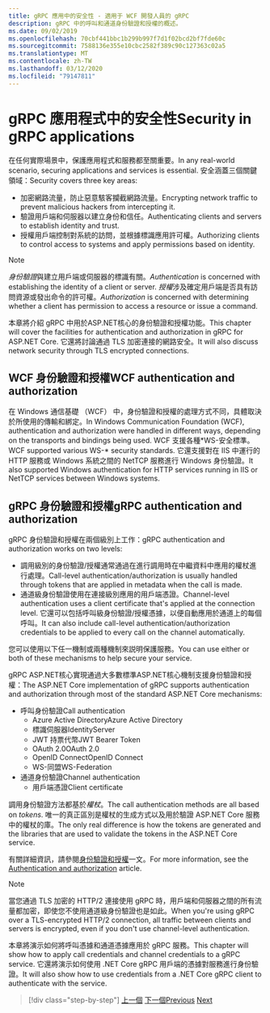 ```yaml
---
title: gRPC 應用中的安全性 - 適用于 WCF 開發人員的 gRPC
description: gRPC 中的呼叫和通道身份驗證和授權的概述。
ms.date: 09/02/2019
ms.openlocfilehash: 70cbf441bbc1b299b997f7d1f02bcd2bf7fde60c
ms.sourcegitcommit: 7588136e355e10cbc2582f389c90c127363c02a5
ms.translationtype: MT
ms.contentlocale: zh-TW
ms.lasthandoff: 03/12/2020
ms.locfileid: "79147811"
---
```

# <a name="security-in-grpc-applications"></a><span data-ttu-id="4d50c-103">gRPC 應用程式中的安全性</span><span class="sxs-lookup"><span data-stu-id="4d50c-103">Security in gRPC applications</span></span>

<span data-ttu-id="4d50c-104">在任何實際場景中，保護應用程式和服務都至關重要。</span><span class="sxs-lookup"><span data-stu-id="4d50c-104">In any real-world scenario, securing applications and services is essential.</span></span> <span data-ttu-id="4d50c-105">安全涵蓋三個關鍵領域：</span><span class="sxs-lookup"><span data-stu-id="4d50c-105">Security covers three key areas:</span></span>

* <span data-ttu-id="4d50c-106">加密網路流量，防止惡意駭客攔截網路流量。</span><span class="sxs-lookup"><span data-stu-id="4d50c-106">Encrypting network traffic to prevent malicious hackers from intercepting it.</span></span>
* <span data-ttu-id="4d50c-107">驗證用戶端和伺服器以建立身份和信任。</span><span class="sxs-lookup"><span data-stu-id="4d50c-107">Authenticating clients and servers to establish identity and trust.</span></span>
* <span data-ttu-id="4d50c-108">授權用戶端控制對系統的訪問，並根據標識應用許可權。</span><span class="sxs-lookup"><span data-stu-id="4d50c-108">Authorizing clients to control access to systems and apply permissions based on identity.</span></span>

> [!NOTE]
> <span data-ttu-id="4d50c-109">*身份驗證*與建立用戶端或伺服器的標識有關。</span><span class="sxs-lookup"><span data-stu-id="4d50c-109">*Authentication* is concerned with establishing the identity of a client or server.</span></span> <span data-ttu-id="4d50c-110">*授權*涉及確定用戶端是否具有訪問資源或發出命令的許可權。</span><span class="sxs-lookup"><span data-stu-id="4d50c-110">*Authorization* is concerned with determining whether a client has permission to access a resource or issue a command.</span></span>

<span data-ttu-id="4d50c-111">本章將介紹 gRPC 中用於ASP.NET核心的身份驗證和授權功能。</span><span class="sxs-lookup"><span data-stu-id="4d50c-111">This chapter will cover the facilities for authentication and authorization in gRPC for ASP.NET Core.</span></span> <span data-ttu-id="4d50c-112">它還將討論通過 TLS 加密連接的網路安全。</span><span class="sxs-lookup"><span data-stu-id="4d50c-112">It will also discuss network security through TLS encrypted connections.</span></span>

## <a name="wcf-authentication-and-authorization"></a><span data-ttu-id="4d50c-113">WCF 身份驗證和授權</span><span class="sxs-lookup"><span data-stu-id="4d50c-113">WCF authentication and authorization</span></span>

<span data-ttu-id="4d50c-114">在 Windows 通信基礎 （WCF） 中，身份驗證和授權的處理方式不同，具體取決於所使用的傳輸和綁定。</span><span class="sxs-lookup"><span data-stu-id="4d50c-114">In Windows Communication Foundation (WCF), authentication and authorization were handled in different ways, depending on the transports and bindings being used.</span></span> <span data-ttu-id="4d50c-115">WCF 支援各種\*WS-安全標準。</span><span class="sxs-lookup"><span data-stu-id="4d50c-115">WCF supported various WS-\* security standards.</span></span> <span data-ttu-id="4d50c-116">它還支援對在 IIS 中運行的 HTTP 服務或 Windows 系統之間的 NetTCP 服務進行 Windows 身份驗證。</span><span class="sxs-lookup"><span data-stu-id="4d50c-116">It also supported Windows authentication for HTTP services running in IIS or NetTCP services between Windows systems.</span></span>

## <a name="grpc-authentication-and-authorization"></a><span data-ttu-id="4d50c-117">gRPC 身份驗證和授權</span><span class="sxs-lookup"><span data-stu-id="4d50c-117">gRPC authentication and authorization</span></span>

<span data-ttu-id="4d50c-118">gRPC 身份驗證和授權在兩個級別上工作：</span><span class="sxs-lookup"><span data-stu-id="4d50c-118">gRPC authentication and authorization works on two levels:</span></span>

* <span data-ttu-id="4d50c-119">調用級別的身份驗證/授權通常通過在進行調用時在中繼資料中應用的權杖進行處理。</span><span class="sxs-lookup"><span data-stu-id="4d50c-119">Call-level authentication/authorization is usually handled through tokens that are applied in metadata when the call is made.</span></span>
* <span data-ttu-id="4d50c-120">通道級身份驗證使用在連接級別應用的用戶端憑證。</span><span class="sxs-lookup"><span data-stu-id="4d50c-120">Channel-level authentication uses a client certificate that's applied at the connection level.</span></span> <span data-ttu-id="4d50c-121">它還可以包括呼叫級身份驗證/授權憑據，以便自動應用於通道上的每個呼叫。</span><span class="sxs-lookup"><span data-stu-id="4d50c-121">It can also include call-level authentication/authorization credentials to be applied to every call on the channel automatically.</span></span>

<span data-ttu-id="4d50c-122">您可以使用以下任一機制或兩種機制來説明保護服務。</span><span class="sxs-lookup"><span data-stu-id="4d50c-122">You can use either or both of these mechanisms to help secure your service.</span></span>

<span data-ttu-id="4d50c-123">gRPC ASP.NET核心實現通過大多數標準ASP.NET核心機制支援身份驗證和授權：</span><span class="sxs-lookup"><span data-stu-id="4d50c-123">The ASP.NET Core implementation of gRPC supports authentication and authorization through most of the standard ASP.NET Core mechanisms:</span></span>

- <span data-ttu-id="4d50c-124">呼叫身份驗證</span><span class="sxs-lookup"><span data-stu-id="4d50c-124">Call authentication</span></span>
  - <span data-ttu-id="4d50c-125">Azure Active Directory</span><span class="sxs-lookup"><span data-stu-id="4d50c-125">Azure Active Directory</span></span>
  - <span data-ttu-id="4d50c-126">標識伺服器</span><span class="sxs-lookup"><span data-stu-id="4d50c-126">IdentityServer</span></span>
  - <span data-ttu-id="4d50c-127">JWT 持票代幣</span><span class="sxs-lookup"><span data-stu-id="4d50c-127">JWT Bearer Token</span></span>
  - <span data-ttu-id="4d50c-128">OAuth 2.0</span><span class="sxs-lookup"><span data-stu-id="4d50c-128">OAuth 2.0</span></span>
  - <span data-ttu-id="4d50c-129">OpenID Connect</span><span class="sxs-lookup"><span data-stu-id="4d50c-129">OpenID Connect</span></span>
  - <span data-ttu-id="4d50c-130">WS-同盟</span><span class="sxs-lookup"><span data-stu-id="4d50c-130">WS-Federation</span></span>
- <span data-ttu-id="4d50c-131">通道身份驗證</span><span class="sxs-lookup"><span data-stu-id="4d50c-131">Channel authentication</span></span>
  - <span data-ttu-id="4d50c-132">用戶端憑證</span><span class="sxs-lookup"><span data-stu-id="4d50c-132">Client certificate</span></span>

<span data-ttu-id="4d50c-133">調用身份驗證方法都基於*權杖*。</span><span class="sxs-lookup"><span data-stu-id="4d50c-133">The call authentication methods are all based on *tokens*.</span></span> <span data-ttu-id="4d50c-134">唯一的真正區別是權杖的生成方式以及用於驗證 ASP.NET Core 服務中的權杖的庫。</span><span class="sxs-lookup"><span data-stu-id="4d50c-134">The only real difference is how the tokens are generated and the libraries that are used to validate the tokens in the ASP.NET Core service.</span></span>

<span data-ttu-id="4d50c-135">有關詳細資訊，請參閱[身份驗證和授權](/aspnet/core/grpc/authn-and-authz)一文。</span><span class="sxs-lookup"><span data-stu-id="4d50c-135">For more information, see the [Authentication and authorization](/aspnet/core/grpc/authn-and-authz) article.</span></span>

> [!NOTE]
> <span data-ttu-id="4d50c-136">當您通過 TLS 加密的 HTTP/2 連接使用 gRPC 時，用戶端和伺服器之間的所有流量都加密，即使您不使用通道級身份驗證也是如此。</span><span class="sxs-lookup"><span data-stu-id="4d50c-136">When you're using gRPC over a TLS-encrypted HTTP/2 connection, all traffic between clients and servers is encrypted, even if you don't use channel-level authentication.</span></span>

<span data-ttu-id="4d50c-137">本章將演示如何將呼叫憑據和通道憑據應用於 gRPC 服務。</span><span class="sxs-lookup"><span data-stu-id="4d50c-137">This chapter will show how to apply call credentials and channel credentials to a gRPC service.</span></span> <span data-ttu-id="4d50c-138">它還將演示如何使用 .NET Core gRPC 用戶端的憑據對服務進行身份驗證。</span><span class="sxs-lookup"><span data-stu-id="4d50c-138">It will also show how to use credentials from a .NET Core gRPC client to authenticate with the service.</span></span>

>[!div class="step-by-step"]
><span data-ttu-id="4d50c-139">[上一個](client-libraries.md)
>[下一個](call-credentials.md)</span><span class="sxs-lookup"><span data-stu-id="4d50c-139">[Previous](client-libraries.md)
[Next](call-credentials.md)</span></span>
